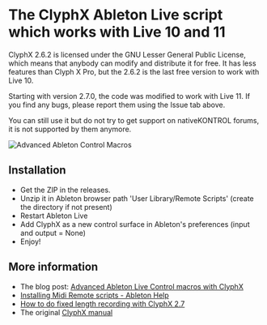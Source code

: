 # The ClyphX Ableton Live script which works with Live 10 and 11

ClyphX 2.6.2 is licensed under the GNU Lesser General Public License, which means that anybody can modify and distribute it for free. It has less features than Clyph
X Pro, but the 2.6.2 is the last free version to work with Live 10.

Starting with version 2.7.0, the code was modified to work with Live 11. If you find any bugs, please report them using the Issue tab above.

You can still use it but do not try to get support on nativeKONTROL forums, it is not supported by them anymore.

![Advanced Ableton Control Macros](https://drolez.com/blog/i/ableton-advanced-macros.gif)

## Installation

* Get the ZIP in the releases.
* Unzip it in Ableton browser path 'User Library/Remote Scripts' (create the directory if not present)
* Restart Ableton Live
* Add ClyphX as a new control surface in Ableton's preferences (input and output = None)
* Enjoy!

## More information

* The blog post: [Advanced Ableton Live Control macros with ClyphX](https://drolez.com/blog/music/advanced-ableton-live-control.php)
* [Installing Midi Remote scripts - Ableton Help](https://help.ableton.com/hc/en-us/articles/209072009-Installing-third-party-remote-scripts)
* [How to do fixed length recording with ClyphX 2.7](https://drolez.com/blog/music/live-looping-with-ableton-live.php#clyphx)
* The original [ClyphX manual](https://github.com/ldrolez/clyphx-live10/raw/master/ClyphX%20Manual.pdf)
